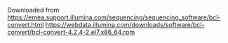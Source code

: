 Downloaded from
https://emea.support.illumina.com/sequencing/sequencing_software/bcl-convert.html
https://webdata.illumina.com/downloads/software/bcl-convert/bcl-convert-4.2.4-2.el7.x86_64.rpm

